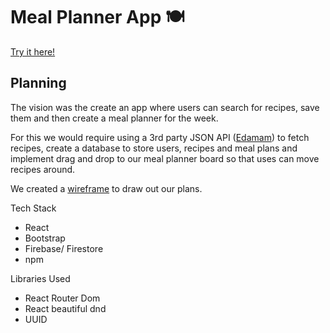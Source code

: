 # Meal Planner App :plate_with_cutlery:
[Try it here!](https://main--velvety-figolla-99f3fd.netlify.app/)

## Planning 

The vision was the create an app where users can search for recipes, save them and then create a meal planner for the week. 

For this we would require using a 3rd party JSON API ([Edamam](https://www.edamam.com/)) to fetch recipes, create a database to store users, recipes and meal plans and implement drag and drop to our meal planner board so that uses can move recipes around. 

We created a [wireframe](https://whimsical.com/seir63-meal-planner-app-NqDdWC24RS4W12V1d8fYeM) to draw out our plans. 

<!-- Insert screenshot of wireframe here -->

Tech Stack 
- React
- Bootstrap
- Firebase/ Firestore
- npm 

Libraries Used 
- React Router Dom 
- React beautiful dnd 
- UUID 

